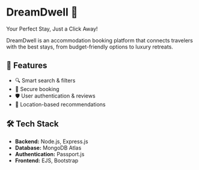 # DreamDwell 🏡  
Your Perfect Stay, Just a Click Away!  

DreamDwell is an accommodation booking platform that connects travelers with the best stays, from budget-friendly options to luxury retreats.  

## 🚀 Features  
- 🔍 Smart search & filters  
- 🔐 Secure booking  
- 🛡️ User authentication & reviews  
- 📍 Location-based recommendations  

## 🛠 Tech Stack  
- **Backend:** Node.js, Express.js  
- **Database:** MongoDB Atlas  
- **Authentication:** Passport.js  
- **Frontend:** EJS, Bootstrap  
